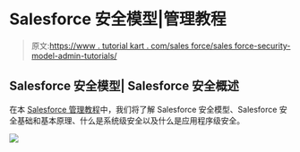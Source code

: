 # Salesforce 安全模型|管理教程

> 原文:[https://www . tutorial kart . com/sales force/sales force-security-model-admin-tutorials/](https://www.tutorialkart.com/salesforce/salesforce-security-model-admin-tutorials/)

## Salesforce 安全模型| Salesforce 安全概述

在本 [Salesforce 管理教程](https://www.tutorialkart.com/salesforce-tutorials/)中，我们将了解 Salesforce 安全模型、Salesforce 安全基础和基本原理、什么是系统级安全以及什么是应用程序级安全。

[![](../Images/925da31b32d6bc3827932f6c8afb11bb.png)](https://www.tutorialkart.com/)